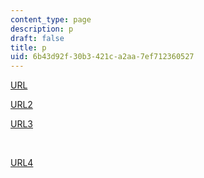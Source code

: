 ```yaml
---
content_type: page
description: p
draft: false
title: p
uid: 6b43d92f-30b3-421c-a2aa-7ef712360527
---
```

[URL](https://commons.wikimedia.org/wiki/File:Saint_Joseph_charpentier_%28La_Tour%29.jpg)

[URL2](https://commons.m.wikimedia.org/wiki/File:Louis_Robert_as_a_child_%281843%29_Jean-Baptiste-Camille_Corot_%28Louvre%29.jpg)

[URL3](https://commons.wikimedia.org/wiki/File:A_Martyr_or_The_Violette_Merchant_%28c._1885_-_Fernand_Pelez%29.jp)

 

[URL4](http://google/with_%28asd%29/asd)
